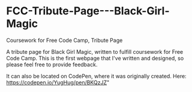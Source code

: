 # FCC-Tribute-Page---Black-Girl-Magic
Coursework for Free Code Camp, Tribute Page


A tribute page for Black Girl Magic, written to fulfill coursework for Free Code Camp. This is the first webpage that I've written and designed, so please feel free to provide feedback.

It can also be located on CodePen, where it was originally created. Here: https://codepen.io/YugHug/pen/BKQzJZ"
